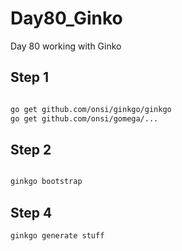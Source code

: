 # Day80_Ginko
Day 80 working with Ginko

## Step 1
```bash

go get github.com/onsi/ginkgo/ginkgo
go get github.com/onsi/gomega/...


```

## Step 2
```bash

ginkgo bootstrap

```

## Step 4
```bash
ginkgo generate stuff
```